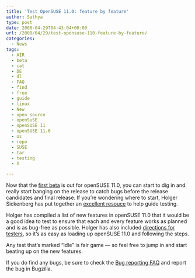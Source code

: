 ```yaml
---
title: 'Test OpenSUSE 11.0: feature by feature'
author: Sathya
type: post
date: 2008-04-29T04:43:04+00:00
url: /2008/04/29/test-opensuse-110-feature-by-feature/
categories:
  - News
tags:
  - AIR
  - beta
  - cat
  - DE
  - dl
  - FAQ
  - find
  - free
  - guide
  - linux
  - New
  - open source
  - openSuSE
  - openSUSE 11
  - openSUSE 11.0
  - os
  - repo
  - SUSE
  - tar
  - testing
  - X

---
```

Now that the [first beta][1] is out for openSUSE 11.0, you can start to dig in and really start banging on the release to catch bugs before the release candidates and final release. If you’re wondering where to start, Holger Sickenberg has put together an [excellent resouce][2] to help guide testing.

Holger has compiled a list of new features in openSUSE 11.0 that it would be a good idea to test to ensure that each and every feature works as planned and is as bug-free as possible. Holger has also included [directions for testers][3], so it’s as easy as loading up openSUSE 11.0 and following the steps.

Any test that’s marked “idle” is fair game — so feel free to jump in and start beating up on the new features.

If you do find any bugs, be sure to check the [Bug reporting FAQ][4] and report the bug in Bugzilla.

 [1]: https://sathyasays.com/2008/04/29/announcing-opensuse-11-beta-1/
 [2]: https://en.opensuse.org/Testing:Features_11.0
 [3]: https://en.opensuse.org/Testing:Features_11.0#openSUSE_11.0_Feature_Test_List
 [4]: https://en.opensuse.org/Bug_Reporting_FAQ
